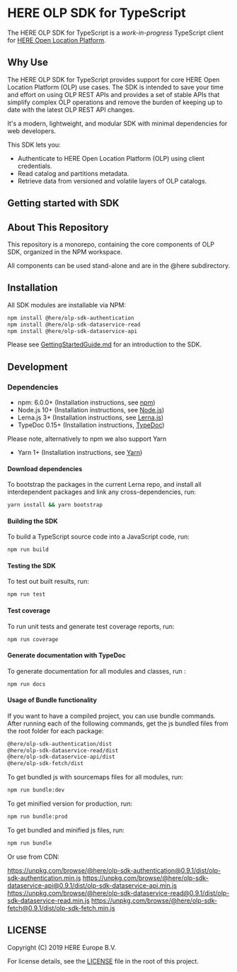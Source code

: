 # HERE OLP SDK for TypeScript

The HERE OLP SDK for TypeScript is a _work-in-progress_ TypeScript client for [HERE Open Location Platform](https://platform.here.com).

## Why Use

The HERE OLP SDK for TypeScript provides support for core HERE Open Location Platform (OLP) use cases. The SDK is intended to save your time and effort on using OLP REST APIs and provides a set of stable APIs that simplify complex OLP operations and remove the burden of keeping up to date with the latest OLP REST API changes.

It's a modern, lightweight, and modular SDK with minimal dependencies for web developers.

This SDK lets you:

* Authenticate to HERE Open Location Platform (OLP) using client credentials.
* Read catalog and partitions metadata.
* Retrieve data from versioned and volatile layers of OLP catalogs.

## Getting started with SDK

## About This Repository

This repository is a monorepo, containing the core components of OLP SDK, organized in the NPM workspace.

All components can be used stand-alone and are in the @here subdirectory.

## Installation

All SDK modules are installable via NPM:

```sh
npm install @here/olp-sdk-authentication
npm install @here/olp-sdk-dataservice-read
npm install @here/olp-sdk-dataservice-api
```
Please see [GettingStartedGuide.md](docs/GettingStartedGuide.md) for an introduction to the SDK.

## Development

### Dependencies

* npm: 6.0.0+ (Installation instructions, see [npm](https://www.npmjs.com/))
* Node.js 10+ (Installation instructions, see [Node.js](http://nodejs.org))
* Lerna.js 3+ (Installation instructions, see [Lerna.js](http://lerna.js.org))
* TypeDoc 0.15+ (Installation instructions, [TypeDoc](http://typedoc.org))

Please note, alternatively to npm we also support Yarn
* Yarn 1+ (Installation instructions, see [Yarn](http://yarnpkg.com))

#### Download dependencies

To bootstrap the packages in the current Lerna repo, and install all interdependent packages and link any cross-dependencies, run:

```sh
yarn install && yarn bootstrap
```

#### Building the SDK

To build a TypeScript source code into a JavaScript code, run:

```sh
npm run build
```

#### Testing the SDK

To test out built results, run:

```sh
npm run test
```

#### Test coverage

To run unit tests and generate test coverage reports, run:

```sh
npm run coverage
```

#### Generate documentation with TypeDoc

To generate documentation for all modules and classes, run :

```sh
npm run docs
```

#### Usage of Bundle functionality

If you want to have a compiled project, you can use bundle commands. After running each of the following commands, get the js bundled files from the root folder for each package:

```sh
@here/olp-sdk-authentication/dist
@here/olp-sdk-dataservice-read/dist
@here/olp-sdk-dataservice-api/dist
@here/olp-sdk-fetch/dist
```

To get bundled js with sourcemaps files for all modules, run:

```sh
npm run bundle:dev
```

To get minified version for production, run:

```sh
npm run bundle:prod
```

To get bundled and minified js files, run:

```sh
npm run bundle
```

Or use from CDN:

https://unpkg.com/browse/@here/olp-sdk-authentication@0.9.1/dist/olp-sdk-authentication.min.js
https://unpkg.com/browse/@here/olp-sdk-dataservice-api@0.9.1/dist/olp-sdk-dataservice-api.min.js
https://unpkg.com/browse/@here/olp-sdk-dataservice-read@0.9.1/dist/olp-sdk-dataservice-read.min.js
https://unpkg.com/browse/@here/olp-sdk-fetch@0.9.1/dist/olp-sdk-fetch.min.js


## LICENSE

Copyright (C) 2019 HERE Europe B.V.

For license details, see the [LICENSE](LICENSE) file in the root of this project.
